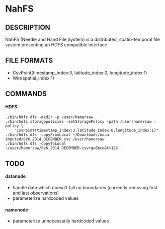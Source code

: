 # NahFS
## DESCRIPTION
NahFS (Needle and Hand File System) is a distributed, spatio-temporal file system presenting an HDFS compatible interface.

## FILE FORMATS
- CsvPoint(timestamp_index:3, latitude_index:0, longitude_index:1)
- Wkt(spatial_index:1)

## COMMANDS
#### HDFS
    ./bin/hdfs dfs -mkdir -p /user/hamersaw
    ./bin/hdfs storagepolicies -setStoragePolicy -path /user/hamersaw -policy \
        "CsvPoint(timestamp_index:3,latitude_index:0,longitude_index:1)"
    ./bin/hdfs dfs -copyFromLocal ~/Downloads/noaa-imputed/8z6_2014_DECEMBER.csv /user/hamersaw
    ./bin/hdfs dfs -copyToLocal ~/user/hamersaw/8z6_2014_DECEMBER.csv+g=8bce&t>123 .

## TODO
#### datanode
- handle data which doesn't fall on boundaries (currently removing first and last observations)
- parameterize hardcoded values
#### namenode
- parameterize unnecessarily hardcoded values
